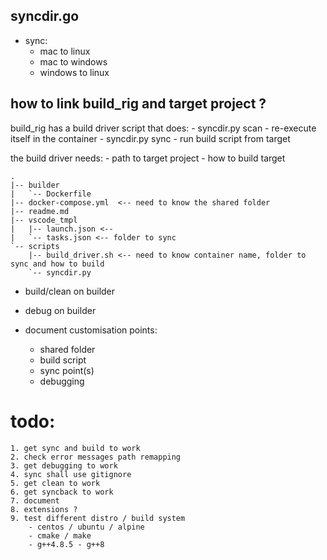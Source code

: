 
## syncdir.go

- sync:
	- mac to linux
	- mac to windows
	- windows to linux

## how to link build_rig and target project ?

build_rig has a build driver script that does:
	- syncdir.py scan
	- re-execute itself in the container
	- syncdir.py sync
	- run build script from target

the build driver needs:
	- path to target project
	- how to build target


```
.
|-- builder
|   `-- Dockerfile
|-- docker-compose.yml  <-- need to know the shared folder
|-- readme.md
|-- vscode_tmpl
|   |-- launch.json <-- 
|   `-- tasks.json <-- folder to sync
`-- scripts
    |-- build_driver.sh <-- need to know container name, folder to sync and how to build
    `-- syncdir.py
```

- build/clean on builder
- debug on builder

- document customisation points:
	- shared folder
	- build script
	- sync point(s)
	- debugging


# todo:
	1. get sync and build to work
	2. check error messages path remapping
	3. get debugging to work
	4. sync shall use gitignore
	5. get clean to work
	6. get syncback to work
	7. document
	8. extensions ?
	9. test different distro / build system
		- centos / ubuntu / alpine
		- cmake / make
		- g++4.8.5 - g++8
